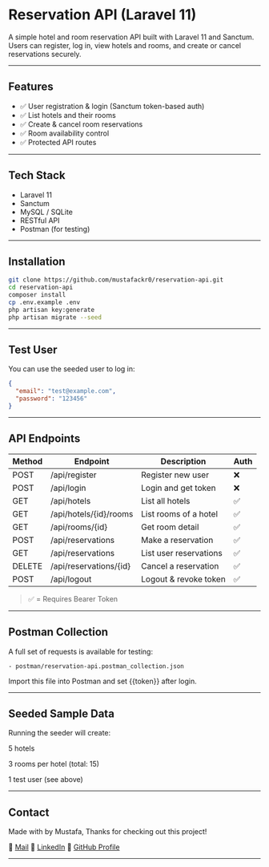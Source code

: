 # Reservation API (Laravel 11)

A simple hotel and room reservation API built with Laravel 11 and Sanctum.  
Users can register, log in, view hotels and rooms, and create or cancel reservations securely.

---

## Features

- ✅ User registration & login (Sanctum token-based auth)
- ✅ List hotels and their rooms
- ✅ Create & cancel room reservations
- ✅ Room availability control
- ✅ Protected API routes

---

## Tech Stack

- Laravel 11
- Sanctum
- MySQL / SQLite
- RESTful API
- Postman (for testing)

---

## Installation

```bash
git clone https://github.com/mustafackr0/reservation-api.git
cd reservation-api
composer install
cp .env.example .env
php artisan key:generate
php artisan migrate --seed
```

---

## Test User

You can use the seeded user to log in:

```json
{
  "email": "test@example.com",
  "password": "123456"
}
```

---

## API Endpoints

| Method | Endpoint | Description | Auth |
|--------|----------|-------------|------|
| POST   | /api/register     | Register new user         | ❌ |
| POST   | /api/login        | Login and get token       | ❌ |
| GET    | /api/hotels       | List all hotels           | ✅ |
| GET    | /api/hotels/{id}/rooms | List rooms of a hotel | ✅ |
| GET    | /api/rooms/{id}   | Get room detail           | ✅ |
| POST   | /api/reservations | Make a reservation        | ✅ |
| GET    | /api/reservations | List user reservations    | ✅ |
| DELETE | /api/reservations/{id} | Cancel a reservation | ✅ |
| POST   | /api/logout       | Logout & revoke token     | ✅ |

> ✅ = Requires Bearer Token

---

## Postman Collection

A full set of requests is available for testing:

    - postman/reservation-api.postman_collection.json

Import this file into Postman and set {{token}} after login.

---

## Seeded Sample Data

Running the seeder will create:

5 hotels

3 rooms per hotel (total: 15)

1 test user (see above)

---

## Contact

Made with by Mustafa, 
Thanks for checking out this project!

📧 [Mail](mailto:mustafacakar0@outlook.com)
🔗 [LinkedIn](https://linkedin.com/in/mustafacakar0) 
🔗 [GitHub Profile](https://github.com/mustafackr0)

---
